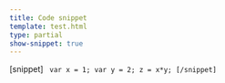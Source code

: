 ```yaml
---
title: Code snippet
template: test.html
type: partial
show-snippet: true
---
```

[snippet]
<code>
var x = 1;
var y = 2;
z = x*y;
[/snippet]
